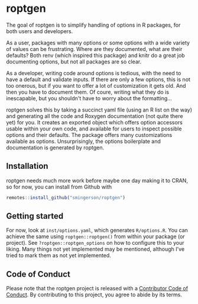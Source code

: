 
# roptgen

<!-- badges: start -->
<!-- badges: end -->

The goal of roptgen is to simplify handling of options in R packages, for both users and developers.

As a user, packages with many options or some options with a wide variety of values can be frustrating.
Where are they documented, what are their defaults? Both renv (which inspired this package) and knitr do 
a great job documenting options, but not all packages are so clear.

As a developer, writing code around options is tedious, with the need to have a default and validate
inputs. If there are only a few options, this is not too onerous, but if you want to offer a lot of
customization it gets old. And then you have to document them. Of coure, writing what they do is 
inescapable, but you shouldn't have to worry about the formatting...

roptgen solves this by taking a succinct yaml file (using an R list on the way) and generating all
the code and Roxygen documentation (not quite there yet) for you. It creates an exported object
which offers option accessors usable within your own code, and available for users to inspect
possible options and their defaults. The package offers many customizations available as options.
Unsurprisingly, the options boilerplate and documentation is generated by roptgen.

## Installation

roptgen needs much more work before maybe one day making it to CRAN, so for now, you can install from
Github with 

``` r
remotes::install_github("smingerson/roptgen")
```

## Getting started

For now, look at `inst/options.yaml`, which generates `R/options.R`. You can achieve the same 
using `roptgen::roptgen()` from within your package (or project). See `?roptgen::roptgen_options`
on how to configure this to your liking. Many things not yet implemented may be mentioned, although
I've tried to mark them as not yet implemented.

## Code of Conduct

Please note that the roptgen project is released with a [Contributor Code of Conduct](https://contributor-covenant.org/version/2/0/CODE_OF_CONDUCT.html). By contributing to this project, you agree to abide by its terms.
